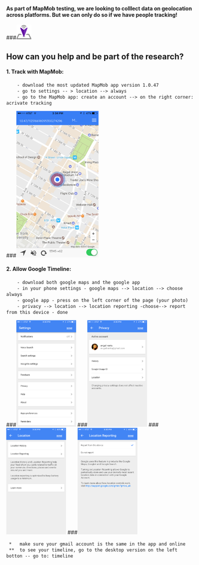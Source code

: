 
#### As part of MapMob testing, we are looking to colllect data on geolocation across platforms. But we can only do so if we have people tracking! 
###<img src="/Images/cropped-logo_transparent.png" width="40">
## How can you help and be part of the research?  
#### 1. Track with MapMob:
        - download the most updated MapMob app version 1.0.47
        - go to settings -- > location --> always 
        - go to the MapMob app: create an account --> on the right corner: acrivate tracking 

###<img src="/Images/IMG_2012.PNG" width="220">

              
#### 2. Allow Google Timeline: 
        - download both google maps and the google app
        - in your phone settings - google maps --> location --> choose always
        - google app - press on the left corner of the page (your photo) 
        - privacy --> location --> location reporting -choose--> report from this device - done
        
###<img src="/Images/IMG_2013.PNG" width="160"> 
###<img src="/Images/IMG_2014.PNG" width="160">
###<img src="/Images/IMG_2015.PNG" width="160">
###<img src="/Images/IMG_2016.PNG" width="160">

     *   make sure your gmail account is the same in the app and online
     **  to see your timeline, go to the desktop version on the left botton -- go to: timeline 

